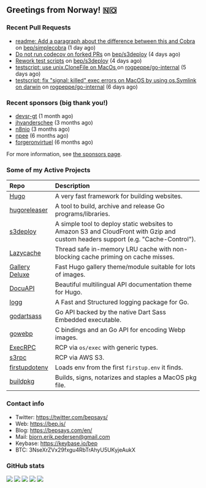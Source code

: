## Greetings from Norway! 🇳🇴

### Recent Pull Requests

- [readme: Add a paragraph about the difference between this and Cobra](https://github.com/bep/simplecobra/pull/4) on [bep/simplecobra](https://github.com/bep/simplecobra) (1 day ago)
- [Do not run codecov on forked PRs](https://github.com/bep/s3deploy/pull/385) on [bep/s3deploy](https://github.com/bep/s3deploy) (4 days ago)
- [Rework test scripts](https://github.com/bep/s3deploy/pull/384) on [bep/s3deploy](https://github.com/bep/s3deploy) (4 days ago)
- [testscript: use unix.CloneFile on MacOs ](https://github.com/rogpeppe/go-internal/pull/222) on [rogpeppe/go-internal](https://github.com/rogpeppe/go-internal) (5 days ago)
- [testscript: fix &#34;signal: killed&#34; exec errors on MacOS by using os.Symlink on darwin](https://github.com/rogpeppe/go-internal/pull/221) on [rogpeppe/go-internal](https://github.com/rogpeppe/go-internal) (6 days ago)

### Recent sponsors (big thank you!)

- [devsr-gt](https://github.com/devsr-gt) (1 month ago)
- [jhvanderschee](https://github.com/jhvanderschee) (3 months ago)
- [n8nio](https://github.com/n8nio) (3 months ago)
- [npee](https://github.com/npee) (6 months ago)
- [forgeronvirtuel](https://github.com/forgeronvirtuel) (6 months ago)

For more information, see [the sponsors page](https://github.com/sponsors/bep/).

### Some of my Active Projects

| Repo  | Description |
| :---------------------------------------- | :------------------------------------------- |
| [Hugo](https://github.com/gohugoio/hugo)|A very fast framework for building websites. |
| [hugoreleaser](https://github.com/gohugoio/hugoreleaser)| A tool to build, archive and release Go programs/libraries.  |
| [s3deploy](https://github.com/bep/s3deploy)| A simple tool to deploy static websites to Amazon S3 and CloudFront with Gzip and custom headers support (e.g. "Cache-Control").|
| [Lazycache](https://github.com/bep/lazycache)| Thread safe in-memory LRU cache with non-blocking cache priming on cache misses.  |
| [Gallery Deluxe](https://github.com/bep/gallerydeluxe)|Fast Hugo gallery theme/module suitable for lots of images.  |
| [DocuAPI](https://github.com/bep/docuapi)| Beautiful multilingual API documentation theme for Hugo.  |
| [logg](https://github.com/bep/logg)| A Fast and Structured logging package for Go.  |
| [godartsass](https://github.com/bep/godartsass)| Go API backed by the native Dart Sass Embedded executable. |
| [gowebp](https://github.com/bep/gowebp)|C bindings and an Go API for encoding Webp images. |
| [ExecRPC](https://github.com/bep/execrpc)|RCP via `os/exec` with generic types.  |
| [s3rpc](https://github.com/bep/s3rpc)|RCP via AWS S3.|
| [firstupdotenv](https://github.com/bep/firstupdotenv)|Loads env from the first `firstup.env` it finds. |
| [buildpkg](https://github.com/bep/buildpkg)| Builds, signs, notarizes and staples a MacOS pkg file. |

### Contact info
- Twitter: https://twitter.com/bepsays/
- Web: https://bep.is/
- Blog: https://bepsays.com/en/
- Mail: bjorn.erik.pedersen@gmail.com
- Keybase: https://keybase.io/bep
- BTC: 3NseXrZVx29fxgu4RbTrAhyU5UKyjeAukX


### GitHub stats

![](https://github-profile-summary-cards.vercel.app/api/cards/profile-details?username=bep&theme=github)
![](https://github-profile-summary-cards.vercel.app/api/cards/repos-per-language?username=bep&theme=github)
![](https://github-profile-summary-cards.vercel.app/api/cards/most-commit-language?username=bep&theme=github)
![](https://github-profile-summary-cards.vercel.app/api/cards/stats?username=bep&theme=github)
![](https://github-profile-summary-cards.vercel.app/api/cards/productive-time?username=bep&theme=github)
